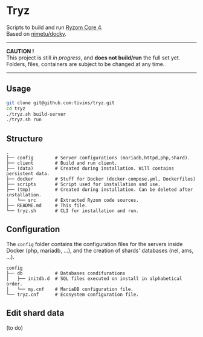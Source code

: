 # Tryz

Scripts to build and run [Ryzom Core 4](https://github.com/ryzom/ryzomcore).<br>
Based on [nimetu/docky](https://github.com/nimetu/docky).

----

**CAUTION !**<br>
This project is still *in progress*, and __does not build/run__ the full set yet.<br>
Folders, files, containers are subject to be changed at any time.

----

## Usage

```sh
git clone git@github.com:tivins/tryz.git
cd tryz
./tryz.sh build-server
./tryz.sh run
```

## Structure

    .
    ├── config        # Server configurations (mariadb,httpd,php,shard).
    ├── client        # Build and run client.
    ├── (data)        # Created during installation. Will contains persistent data.
    ├── docker        # Stuff for Docker (docker-compose.yml, Dockerfiles)
    ├── scripts       # Script used for installation and use.
    ├── (tmp)         # Created during installation. Can be deleted after installation.
    │   └── src       # Extracted Ryzom code sources.
    ├── README.md     # This file.
    └── tryz.sh       # CLI for installation and run.

## Configuration

The `config` folder contains the configuration files for the servers inside Docker (php, mariadb, &hellip;),
and the creation of shards' databases (nel, ams, &hellip;).

    config
    ├── db            # Databases condifurations
    │   ├── initdb.d  # SQL files executed on install in alphabetical order.
    │   └── my.cnf    # MariaDB configuration file.
    └── tryz.cnf      # Ecosystem configuration file.

## Edit shard data

(to do)
